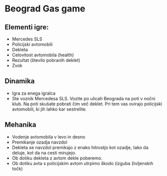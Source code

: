 # Beograd Gas game

## Elementi igre: 

- Mercedes SLS
- Policijski avtomobili
- Dekleta
- Celovitost avtomobila (health)
- Rezultat (število pobranih deklet)
- Zvok

## Dinamika

- Igra za enega igralca
- Ste voznik Mercedesa SLS. Vozite po ulicah Beograda na poti v nočni klub. 
Na poti skušate pobrati čim več deklet. Pri tem vas ovirajo policijski avtomobili, ki jih lahko kar sestrelite.


## Mehanika

- Vodenje avtomobila v levo in desno
- Premikanje ozadja navzdol
- Dekleta se navzdol premikajo z enako hitrostjo kot ozadje, tako da deluje, kot da na cesti mirujejo.
- Ob dotiku dekleta z avtom dekle poberemo.
- Ob dotiku avta s policijskim avtom utrpimo škodo (izguba življenskih točk)
